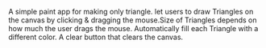 A simple paint app for making only triangle. let users to draw Triangles on the canvas by clicking & dragging the mouse.Size of Triangles depends on how much the user drags the mouse. Automatically fill each Triangle with a different color. A clear button that clears the canvas.
